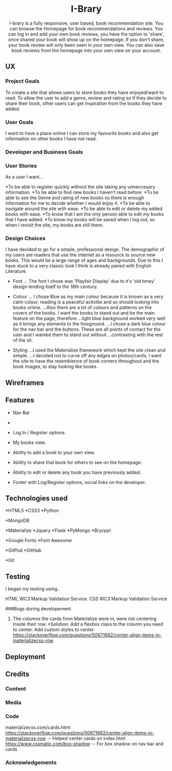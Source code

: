 <div style="text-align: center;">

# I-Brary

<p>I-brary is a fully responsive, user based, book recommendation site.
You can browse the Homepage for book recommendations and reviews. You can log in and add your own book reviews, you have the option
to 'share', once shared your book will show up on the homepage. If you don't share, 
your book review will only been seen in your own view. You can also save book reviews from the homepage
into your own view on your account.</p>

</div>

## UX


### Project Goals

To create a site that allows users to store books they have enjoyed/want to read. To allow the user to add a genre, review and rating
so if they decide to share their book, other users can get inspiration from the books they have added. 

### User Goals

I want to have a place online I can store my favourite books and also get information on other books I have not read. 

### Developer and Business Goals

### User Stories

As a user I want...

*To be able to register quickly without the site taking any unneccesary information.
*To be able to find new books I haven't read before.
*To be able to see the Genre and rating of new books so there is enough information for me to decide whether I would enjoy it. 
*To be able to navigate around the site with ease.
*To be able to edit or delete my added books with ease.
*To know that I am the only person able to edit my books that I have added.
*To know my books will be saved when I log out, so when I revisit the site, my books are still there.


### Design Choices

I have decided to go for a simple, professional design. The demographic of my users are readers that use the internet as a resource to source new books.
This would be a large range of ages and backgrounds. Due to this I have stuck to a very classic look I think is already paired with English Literature.

+ Font
... The font I chose was 'Playfair Display' due to it's 'old timey' design lending itself to the 18th century. 

+ Colour
... I chose Blue as my main colour because it is known as a very calm colour, reading is a peaceful activitie and so should looking into books online. 
...Also there are a lot of colours and patterns on the covers of the books. I want the books to stand out and be the main feature on the page, therefore
...light blue background worked very well as it brings any elements to the foreground. 
...I chose a dark blue colour for the nav bar and the buttons. These are all points of contact for the user and I wanted them to stand out without
...contrasting with the rest of the sit. 

+ Styling
...I used the Materialize framework which kept the site clean and simple.
...I decided not to curve off any edges on photos/cards, I want the site to have the resemblence of book corners throughout and the book images, 
to stay looking like books. 

## Wireframes 



## Features

+ Nav Bar
-

+ Log In / Register options.

+ My books view.

+ Ability to add a book to your own view.

+ Ability to share that book for others to see on the homepage. 

+ Ability to edit or delete any book you have previously added. 

+ Footer with Log/Register options, social links on the developer.


## Technologies used

*HTML5
*CSS3
*Python

*MongoDB

*Materialize
*Jquery
*Flask
*PyMongo
*Brycpyt

*Google Fonts
*Font Awesome

*GitPod
*GitHub

*Git

## Testing

I began my testing using.. 

HTML WC3 Markup Validation Service.
CSS WC3 Markup Validation Service

###Bugs during developement

1. The columns the cards from Materialize were in, were not centering inside their row.
*Solution: Add a flexbox class to the column you need to center. Add custom styles to center. 
https://stackoverflow.com/questions/50671682/center-align-items-in-materializecss-row



## Deployment



## Credits

### Content

### Media

### Code 
materializecss.com/cards.html
https://stackoverflow.com/questions/50671682/center-align-items-in-materializecss-row -- Helped center cards on index.html
https://www.cssmatic.com/box-shadow -- For box shadow on nav bar and cards

### Acknowledgements



